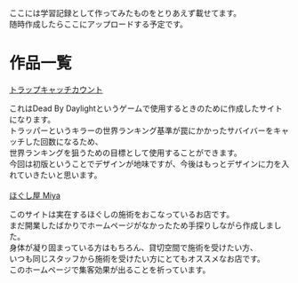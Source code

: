 ここには学習記録として作ってみたものをとりあえず載せてます。<br>
随時作成したらここにアップロードする予定です。

# 作品一覧
[トラップキャッチカウント](https://ri-log.github.io/portfolio/TrapCatch_v0/index.html)

これはDead By Daylightというゲームで使用するときのために作成したサイトになります。<br>
トラッパーというキラーの世界ランキング基準が罠にかかったサバイバーをキャッチした回数になるため、<br>
世界ランキングを狙うための目標として使用することができます。<br>
今回は初版ということでデザインが地味ですが、今後はもっとデザインに力を入れていきたいと思います。<br>
<br>
[ほぐし屋 Miya](https://ri-log.github.io/portfolio/hogushiya-miya/index.html)

このサイトは実在するほぐしの施術をおこなっているお店です。<br>
まだ開業したばかりでホームページがなかったため手探りしながら作成しました。<br>
身体が凝り固まっている方はもちろん、貸切空間で施術を受けたい方、<br>
いつも同じスタッフから施術を受けたい方にとてもオススメなお店です。<br>
このホームページで集客効果が出ることを祈っています。

<!-- (https://ri-log.github.io/portfolio/(ディレクトリ名)/index.html) -->
